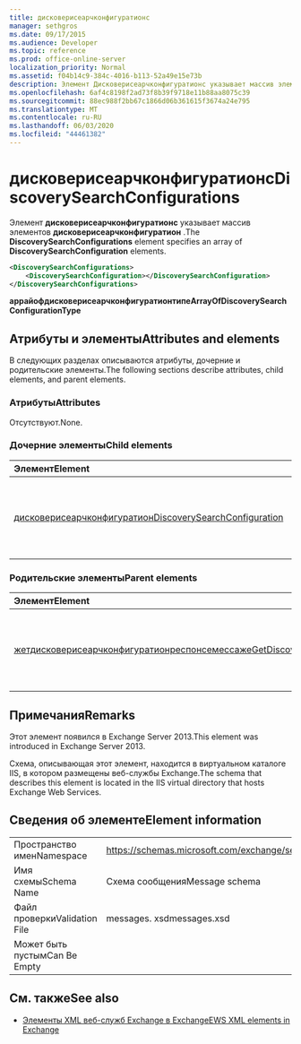 ```yaml
---
title: дисковерисеарчконфигуратионс
manager: sethgros
ms.date: 09/17/2015
ms.audience: Developer
ms.topic: reference
ms.prod: office-online-server
localization_priority: Normal
ms.assetid: f04b14c9-384c-4016-b113-52a49e15e73b
description: Элемент Дисковерисеарчконфигуратионс указывает массив элементов Дисковерисеарчконфигуратион.
ms.openlocfilehash: 6af4c8198f2ad73f8b39f9718e11b88aa8075c39
ms.sourcegitcommit: 88ec988f2bb67c1866d06b361615f3674a24e795
ms.translationtype: MT
ms.contentlocale: ru-RU
ms.lasthandoff: 06/03/2020
ms.locfileid: "44461382"
---
```

# <a name="discoverysearchconfigurations"></a><span data-ttu-id="39955-103">дисковерисеарчконфигуратионс</span><span class="sxs-lookup"><span data-stu-id="39955-103">DiscoverySearchConfigurations</span></span>

<span data-ttu-id="39955-104">Элемент **дисковерисеарчконфигуратионс** указывает массив элементов **дисковерисеарчконфигуратион** .</span><span class="sxs-lookup"><span data-stu-id="39955-104">The **DiscoverySearchConfigurations** element specifies an array of **DiscoverySearchConfiguration** elements.</span></span> 
  
```XML
<DiscoverySearchConfigurations>
    <DiscoverySearchConfiguration></DiscoverySearchConfiguration>
</DiscoverySearchConfigurations>
```

 <span data-ttu-id="39955-105">**аррайофдисковерисеарчконфигуратионтипе**</span><span class="sxs-lookup"><span data-stu-id="39955-105">**ArrayOfDiscoverySearchConfigurationType**</span></span>
## <a name="attributes-and-elements"></a><span data-ttu-id="39955-106">Атрибуты и элементы</span><span class="sxs-lookup"><span data-stu-id="39955-106">Attributes and elements</span></span>

<span data-ttu-id="39955-107">В следующих разделах описываются атрибуты, дочерние и родительские элементы.</span><span class="sxs-lookup"><span data-stu-id="39955-107">The following sections describe attributes, child elements, and parent elements.</span></span>
  
### <a name="attributes"></a><span data-ttu-id="39955-108">Атрибуты</span><span class="sxs-lookup"><span data-stu-id="39955-108">Attributes</span></span>

<span data-ttu-id="39955-109">Отсутствуют.</span><span class="sxs-lookup"><span data-stu-id="39955-109">None.</span></span>
  
### <a name="child-elements"></a><span data-ttu-id="39955-110">Дочерние элементы</span><span class="sxs-lookup"><span data-stu-id="39955-110">Child elements</span></span>

|<span data-ttu-id="39955-111">**Элемент**</span><span class="sxs-lookup"><span data-stu-id="39955-111">**Element**</span></span>|<span data-ttu-id="39955-112">**Описание**</span><span class="sxs-lookup"><span data-stu-id="39955-112">**Description**</span></span>|
|:-----|:-----|
|[<span data-ttu-id="39955-113">дисковерисеарчконфигуратион</span><span class="sxs-lookup"><span data-stu-id="39955-113">DiscoverySearchConfiguration</span></span>](discoverysearchconfiguration.md) <br/> |<span data-ttu-id="39955-114">Задает конфигурацию для поиска обнаружения электронных данных.</span><span class="sxs-lookup"><span data-stu-id="39955-114">Specifies the configuration for eDiscovery search.</span></span>  <br/> |
   
### <a name="parent-elements"></a><span data-ttu-id="39955-115">Родительские элементы</span><span class="sxs-lookup"><span data-stu-id="39955-115">Parent elements</span></span>

|<span data-ttu-id="39955-116">**Элемент**</span><span class="sxs-lookup"><span data-stu-id="39955-116">**Element**</span></span>|<span data-ttu-id="39955-117">**Описание**</span><span class="sxs-lookup"><span data-stu-id="39955-117">**Description**</span></span>|
|:-----|:-----|
|[<span data-ttu-id="39955-118">жетдисковерисеарчконфигуратионреспонсемессаже</span><span class="sxs-lookup"><span data-stu-id="39955-118">GetDiscoverySearchConfigurationResponseMessage</span></span>](getdiscoverysearchconfigurationresponsemessage.md) <br/> |<span data-ttu-id="39955-119">Задает ответное сообщение для запроса **GetDiscoverySearchConfiguration** .</span><span class="sxs-lookup"><span data-stu-id="39955-119">Specifies the response message for a **GetDiscoverySearchConfiguration** request.</span></span>  <br/> |
   
## <a name="remarks"></a><span data-ttu-id="39955-120">Примечания</span><span class="sxs-lookup"><span data-stu-id="39955-120">Remarks</span></span>

<span data-ttu-id="39955-121">Этот элемент появился в Exchange Server 2013.</span><span class="sxs-lookup"><span data-stu-id="39955-121">This element was introduced in Exchange Server 2013.</span></span>
  
<span data-ttu-id="39955-122">Схема, описывающая этот элемент, находится в виртуальном каталоге IIS, в котором размещены веб-службы Exchange.</span><span class="sxs-lookup"><span data-stu-id="39955-122">The schema that describes this element is located in the IIS virtual directory that hosts Exchange Web Services.</span></span>
  
## <a name="element-information"></a><span data-ttu-id="39955-123">Сведения об элементе</span><span class="sxs-lookup"><span data-stu-id="39955-123">Element information</span></span>

|||
|:-----|:-----|
|<span data-ttu-id="39955-124">Пространство имен</span><span class="sxs-lookup"><span data-stu-id="39955-124">Namespace</span></span>  <br/> |https://schemas.microsoft.com/exchange/services/2006/messages  <br/> |
|<span data-ttu-id="39955-125">Имя схемы</span><span class="sxs-lookup"><span data-stu-id="39955-125">Schema Name</span></span>  <br/> |<span data-ttu-id="39955-126">Схема сообщения</span><span class="sxs-lookup"><span data-stu-id="39955-126">Message schema</span></span>  <br/> |
|<span data-ttu-id="39955-127">Файл проверки</span><span class="sxs-lookup"><span data-stu-id="39955-127">Validation File</span></span>  <br/> |<span data-ttu-id="39955-128">messages. xsd</span><span class="sxs-lookup"><span data-stu-id="39955-128">messages.xsd</span></span>  <br/> |
|<span data-ttu-id="39955-129">Может быть пустым</span><span class="sxs-lookup"><span data-stu-id="39955-129">Can Be Empty</span></span>  <br/> ||
   
## <a name="see-also"></a><span data-ttu-id="39955-130">См. также</span><span class="sxs-lookup"><span data-stu-id="39955-130">See also</span></span>

- [<span data-ttu-id="39955-131">Элементы XML веб-служб Exchange в Exchange</span><span class="sxs-lookup"><span data-stu-id="39955-131">EWS XML elements in Exchange</span></span>](ews-xml-elements-in-exchange.md)

